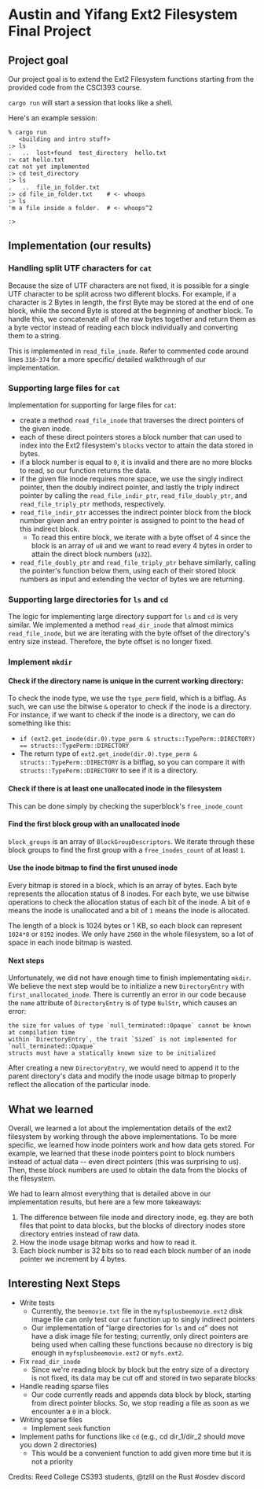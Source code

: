 # Austin and Yifang Ext2 Filesystem Final Project

## Project goal

 Our project goal is to extend the Ext2 Filesystem functions starting from the provided code from the CSCI393 course.
 
 `cargo run` will start a session that looks like a shell. 

 Here's an example session:
```
% cargo run
   <building and intro stuff>
:> ls
.	..	lost+found	test_directory	hello.txt	
:> cat hello.txt
cat not yet implemented
:> cd test_directory
:> ls
.	..	file_in_folder.txt	
:> cd file_in_folder.txt    # <- whoops
:> ls
'm a file inside a folder.  # <- whoops^2
	
:> 
```

## Implementation (our results)

### Handling split UTF characters for `cat`

Because the size of UTF characters are not fixed, it is possible for a single UTF character to be split across two different blocks. For example, if a character is 2 Bytes in length, the first Byte may be stored at the end of one block, while the second Byte is stored at the beginning of another block. To handle this, we concatenate all of the raw bytes together and return them as a byte vector instead of reading each block individually and converting them to a string.

This is implemented in `read_file_inode`. Refer to commented code around lines `318`-`374` for a more specific/ detailed walkthrough of our implementation.

### Supporting large files for `cat`

Implementation for supporting for large files for `cat`:
- create a method `read_file_inode` that traverses the direct pointers of the given inode. 
- each of these direct pointers stores a block number that can used to index into the Ext2 filesystem's `blocks` vector to attain the data stored in bytes. 
- if a block number is equal to `0`, it is invalid and there are no more blocks to read, so our function returns the data. 
- if the given file inode requires more space, we use the singly indirect pointer, then the doubly indirect pointer, and lastly the triply indirect pointer by calling the `read_file_indir_ptr`, `read_file_doubly_ptr`, and `read_file_triply_ptr` methods, respectively. 
- `read_file_indir_ptr` accesses the indirect pointer block from the block number given and an entry pointer is assigned to point to the head of this indirect block. 
  - To read this entire block, we iterate with a byte offset of 4 since the block is an array of `u8` and we want to read every 4 bytes in order to attain the direct block numbers (`u32`).
- `read_file_doubly_ptr` and `read_file_triply_ptr` behave similarly, calling the pointer's function below them, using each of their stored block numbers as input and extending the vector of bytes we are returning.

### Supporting large directories for `ls` and `cd`

The logic for implementing large directory support for `ls` and `cd` is very similar. We implemented a method `read_dir_inode` that almost mimics `read_file_inode`, but we are iterating with the byte offset of the directory's entry size instead. Therefore, the byte offset is no longer fixed.

### Implement `mkdir`

#### Check if the directory name is unique in the current working directory:

To check the inode type, we use the `type_perm` field, which is a bitflag. As such, we can use the bitwise `&` operator to check if the inode is a directory. For instance, if we want to check if the inode is a directory, we can do something like this:
  - `if (ext2.get_inode(dir.0).type_perm & structs::TypePerm::DIRECTORY) == structs::TypePerm::DIRECTORY`
  - The return type of `ext2.get_inode(dir.0).type_perm & structs::TypePerm::DIRECTORY` is a bitflag, so you can compare it with `structs::TypePerm::DIRECTORY` to see if it is a directory.

#### Check if there is at least one unallocated inode in the filesystem

This can be done simply by checking the superblock's `free_inode_count`

#### Find the first block group with an unallocated inode

`block_groups` is an array of `BlockGroupDescriptors`. We iterate through these block groups to find the first group with a `free_inodes_count` of at least `1`. 

#### Use the inode bitmap to find the first unused inode

Every bitmap is stored in a block, which is an array of bytes. Each byte represents the allocation status of 8 inodes. For each byte, we use bitwise operations to check the allocation status of each bit of the inode. A bit of `0` means the inode is unallocated and a bit of `1` means the inode is allocated. 

The length of a block is 1024 bytes or 1 KB, so each block can represent `1024*8` or `8192` inodes. We only have `2560` in the whole filesystem, so a lot of space in each inode bitmap is wasted. 

#### Next steps

Unfortunately, we did not have enough time to finish implementating `mkdir`. We believe the next step would be to initialize a new `DirectoryEntry` with `first_unallocated_inode`. There is currently an error in our code because the `name` attribute of `DirectoryEntry` is of type `NulStr`, which causes an error:
```
the size for values of type `null_terminated::Opaque` cannot be known at compilation time
within `DirectoryEntry`, the trait `Sized` is not implemented for `null_terminated::Opaque`
structs must have a statically known size to be initialized
```
After creating a new `DirectoryEntry`, we would need to append it to the parent directory's data and modify the inode usage bitmap to properly reflect the allocation of the particular inode. 

## What we learned

Overall, we learned a lot about the implementation details of the ext2 filesystem by working through the above implementations. To be more specific, we learned how inode pointers work and how data gets stored. For example, we learned that these inode pointers point to block numbers instead of actual data -- even direct pointers (this was surprising to us). Then, these block numbers are used to obtain the data from the blocks of the filesystem.

We had to learn almost everything that is detailed above in our implementation results, but here are a few more takeaways:
1. The difference between file inode and directory inode, eg. they are both files that point to data blocks, but the blocks of directory inodes store directory entries instead of raw data.
2. How the inode usage bitmap works and how to read it.
3. Each block number is 32 bits so to read each block number of an inode pointer we increment by 4 bytes.

## Interesting Next Steps

- Write tests 
  - Currently, the `beemovie.txt` file in the `myfsplusbeemovie.ext2` disk image file can only test our `cat` function up to singly indirect pointers 
  - Our implementation of "large directories for `ls` and `cd`" does not have a disk image file for testing; currently, only direct pointers are being used when calling these functions because no directory is big enough in `myfsplusbeemovie.ext2` or `myfs.ext2`.
- Fix `read_dir_inode`
  - Since we're reading block by block but the entry size of a directory is not fixed, its data may be cut off and stored in two separate blocks
- Handle reading sparse files
  - Our code currently reads and appends data block by block, starting from direct pointer blocks. So, we stop reading a file as soon as we encounter a `0` in a block. 
- Writing sparse files
  - Implement `seek` function
- Implement paths for functions like `cd` (e.g., cd dir_1/dir_2 should move you down 2 directories)
  - This would be a convenient function to add given more time but it is not a priority

Credits: Reed College CS393 students, @tzlil on the Rust #osdev discord